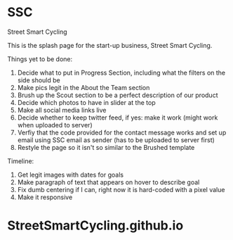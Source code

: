 SSC
===

Street Smart Cycling


This is the splash page for the start-up business, Street Smart Cycling.


Things yet to be done:
1. Decide what to put in Progress Section, including what the filters on the side should be
2. Make pics legit in the About the Team section
3. Brush up the Scout section to be a perfect description of our product
4. Decide which photos to have in slider at the top
5. Make all social media links live
6. Decide whether to keep twitter feed, if yes: make it work (might work when uploaded to server)
7. Verfiy that the code provided for the contact message works and set up email using SSC email as sender (has to be uploaded to server first)
8. Restyle the page so it isn't so similar to the Brushed template



Timeline:
1. Get legit images with dates for goals
2. Make paragraph of text that appears on hover to describe goal
3. Fix dumb centering if I can, right now it is hard-coded with a pixel value
4. Make it responsive

# StreetSmartCycling.github.io
